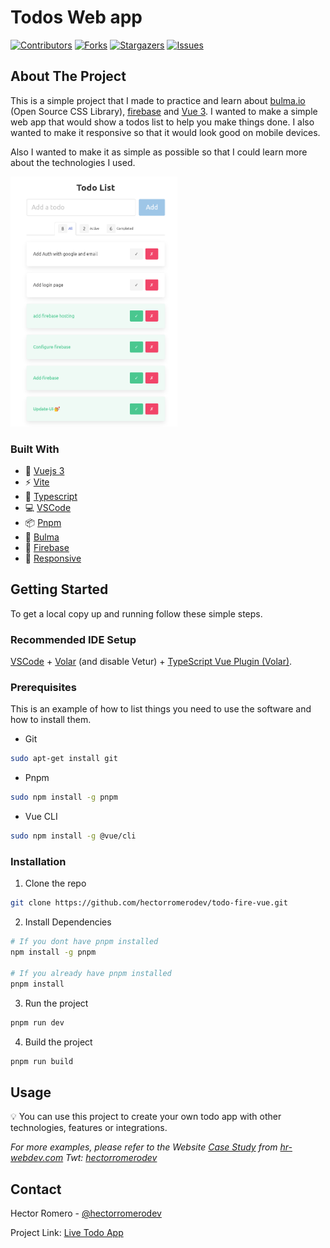 <!-- PROJECT SHIELDS -->
<!--
*** This template uses markdown "reference style" links for readability.
*** Reference links are enclosed in brackets [ ] instead of parentheses ( ).
*** See the bottom of this document for the declaration of the reference variables
*** for contributors-url, forks-url, etc. This is an optional, concise syntax you may use.
*** https://www.markdownguide.org/basic-syntax/#reference-style-links
-->

# Todos Web app

[![Contributors][contributors-shield]][contributors-url] [![Forks][forks-shield]][forks-url] [![Stargazers][stars-shield]][stars-url] [![Issues][issues-shield]][issues-url]

<!-- ABOUT THE PROJECT -->
## About The Project

This is a simple project that I made to practice and learn about [bulma.io](https://bulma.io/) (Open Source CSS Library), [firebase](https://firebase.google.com/ ) and [Vue 3](https://vuejs.org/). I wanted to make a simple web app that would show a todos list to help you make things done. I also wanted to make it responsive so that it would look good on mobile devices.

Also I wanted to make it as simple as possible so that I could learn more about the technologies I used.

<img src="public/todo-list-v1.png" alt="product-screenshot" title="Todo list Show case" height="400"/>

### Built With

* 🌲 [Vuejs 3](https://vuejs.org/)
* ⚡️  [Vite](https://vitejs.dev/)
* 💪 [Typescript](https://www.typescriptlang.org/)
* 💻 [VSCode](https://code.visualstudio.com/)
* 📦 [Pnpm](https://pnpm.io/)
* 🎨 [Bulma](https://bulma.io/)
* 🚀 [Firebase](https://firebase.google.com/)
* 📱 [Responsive](https://bulma.io/documentation/modifiers/responsive-helpers/)

<!-- GETTING STARTED -->
## Getting Started

To get a local copy up and running follow these simple steps.

### Recommended IDE Setup

[VSCode](https://code.visualstudio.com/) + [Volar](https://marketplace.visualstudio.com/items?itemName=Vue.volar) (and disable Vetur) + [TypeScript Vue Plugin (Volar)](https://marketplace.visualstudio.com/items?itemName=Vue.vscode-typescript-vue-plugin).


### Prerequisites

This is an example of how to list things you need to use the software and how to install them.

* Git

```sh
sudo apt-get install git
```

* Pnpm

```sh
sudo npm install -g pnpm
```

* Vue CLI

```sh
sudo npm install -g @vue/cli
```

### Installation

1. Clone the repo

```sh
git clone https://github.com/hectorromerodev/todo-fire-vue.git
```

2. Install Dependencies

```sh
# If you dont have pnpm installed
npm install -g pnpm

# If you already have pnpm installed
pnpm install
```

3. Run the project

```sh
pnpm run dev
```

4. Build the project

```sh
pnpm run build
```
<!-- USAGE EXAMPLES -->
## Usage

💡 You can use this project to create your own todo app with other technologies, features or integrations.


_For more examples, please refer to the Website [Case Study](https://channels.hr-webdev.com) from [hr-webdev.com](https://hr-webdev.com) Twt: [hectorromerodev](https://twitter.com/hectorromerodev)_

<!-- CONTACT -->
## Contact

Hector Romero - [@hectorromerodev](https://twitter.com/hectorromerodev)

Project Link: [Live Todo App](https://todo-e99d3.web.app/)

<!-- MARKDOWN LINKS & IMAGES -->
<!-- https://www.markdownguide.org/basic-syntax/#reference-style-links -->
[contributors-shield]: https://img.shields.io/github/contributors/hectorromerodev/todo-fire-vue.svg?style=flat-square
[contributors-url]: https://github.com/hectorromerodev/todo-fire-vue/graphs/contributors
[forks-shield]: https://img.shields.io/github/forks/hectorromerodev/todo-fire-vue.svg?style=flat-square
[forks-url]: https://github.com/hectorromerodev/todo-fire-vue/network/members
[stars-shield]: https://img.shields.io/github/stars/hectorromerodev/todo-fire-vue.svg?style=flat-square
[stars-url]: https://github.com/hectorromerodev/todo-fire-vue/stargazers
[issues-shield]: https://img.shields.io/github/issues/hectorromerodev/todo-fire-vue.svg?style=flat-square
[issues-url]: https://github.com/hectorromerodev/todo-fire-vue/issues